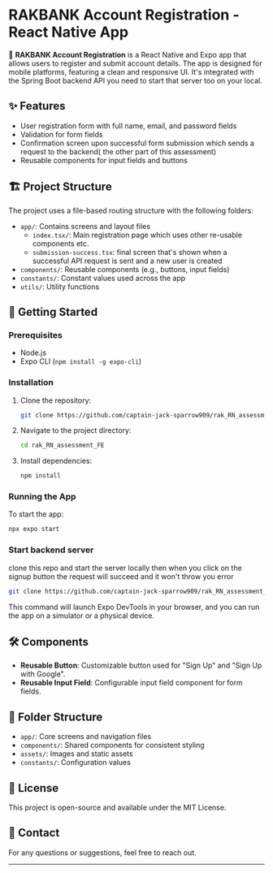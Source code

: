 
# RAKBANK Account Registration - React Native App

🚀 **RAKBANK Account Registration** is a React Native and Expo app that allows users to register and submit account details. The app is designed for mobile platforms, featuring a clean and responsive UI. It's integrated with the Spring Boot backend API you need to start that server too on your local.

## ✨ Features
- User registration form with full name, email, and password fields
- Validation for form fields
- Confirmation screen upon successful form submission which sends a request to the backend( the other part of this assessment)
- Reusable components for input fields and buttons

## 🏗️ Project Structure
The project uses a file-based routing structure with the following folders:
- `app/`: Contains screens and layout files
    - `index.tsx/`: Main registration page which uses other re-usable components etc.
    - `submission-success.tsx`: final screen that's shown when a successful API request is sent and a new user is created
- `components/`: Reusable components (e.g., buttons, input fields)
- `constants/`: Constant values used across the app
- `utils/`: Utility functions

## 🚀 Getting Started

### Prerequisites
- Node.js
- Expo CLI (`npm install -g expo-cli`)

### Installation
1. Clone the repository:
    ```bash
    git clone https://github.com/captain-jack-sparrow909/rak_RN_assessment_FE.git
    ```
2. Navigate to the project directory:
    ```bash
    cd rak_RN_assessment_FE
    ```
3. Install dependencies:
    ```bash
    npm install
    ```

### Running the App
To start the app:
```bash
npx expo start
```

### Start backend server
clone this repo and start the server locally then when you click on the signup button the request will succeed and it won't throw you error
```bash
git clone https://github.com/captain-jack-sparrow909/rak_RN_assessment_backend
```
This command will launch Expo DevTools in your browser, and you can run the app on a simulator or a physical device.

## 🛠️ Components
- **Reusable Button**: Customizable button used for "Sign Up" and "Sign Up with Google".
- **Reusable Input Field**: Configurable input field component for form fields.

## 📁 Folder Structure
- `app/`: Core screens and navigation files
- `components/`: Shared components for consistent styling
- `assets/`: Images and static assets
- `constants/`: Configuration values

## 📜 License
This project is open-source and available under the MIT License.

## 📧 Contact
For any questions or suggestions, feel free to reach out.

---
